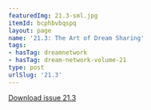 ```yaml
---
featuredImg: 21.3-sml.jpg
itemId: bcphbvbqspq
layout: page
name: '21.3: The Art of Dream Sharing'
tags:
- hasTag: dreamnetwork
- hasTag: dream-network-volume-21
type: post
urlSlug: '21.3'
---
```

<a href="../files/pdfs/Volume_21/21.3-Dream-Network-Vol-21-No-3.pdf" download="">Download issue 21.3</a>